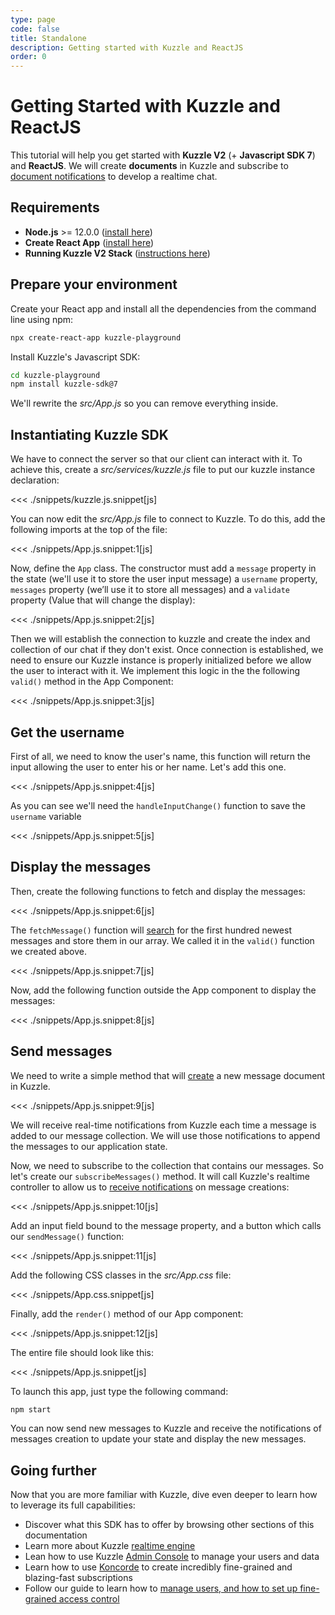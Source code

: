 ```yaml
---
type: page
code: false
title: Standalone
description: Getting started with Kuzzle and ReactJS
order: 0
---
```


# Getting Started with Kuzzle and ReactJS

This tutorial will help you get started with **Kuzzle V2** (+ **Javascript SDK 7**) and **ReactJS**. We will create **documents** in Kuzzle and subscribe to
[document notifications](/sdk/js/7/essentials/realtime-notifications#document-messages) to develop a realtime chat.

## Requirements

- **Node.js** >= 12.0.0 ([install here](https://nodejs.org/en/download/))
- **Create React App** ([install here](https://github.com/facebook/create-react-app))
- **Running Kuzzle V2 Stack** ([instructions here](/core/2/guides/getting-started/run-kuzzle))

## Prepare your environment

Create your React app and install all the dependencies from the command line using npm:
```bash
npx create-react-app kuzzle-playground
```
Install Kuzzle's Javascript SDK: 
```bash
cd kuzzle-playground
npm install kuzzle-sdk@7
```

We'll rewrite the *src/App.js* so you can remove everything inside.

## Instantiating Kuzzle SDK

We have to connect the server so that our client can interact with it.
To achieve this, create a *src/services/kuzzle.js* file to put our kuzzle instance declaration:

<<< ./snippets/kuzzle.js.snippet[js]

You can now edit the *src/App.js* file to connect to Kuzzle. To do this, add the following imports at the top of the file:

<<< ./snippets/App.js.snippet:1[js]

Now, define the `App` class. The constructor must add a `message` property in the state (we'll use it to store the user input message) a `username` property, `messages` property (we’ll use it to store all messages) and a `validate` property (Value that will change the display):

<<< ./snippets/App.js.snippet:2[js]

Then we will establish the connection to kuzzle and create the index and collection of our chat if they don't exist. Once connection is established, we need to ensure our Kuzzle instance is properly initialized before we allow the user to interact with it. We implement this logic in the the following `valid()` method in the App Component:

<<< ./snippets/App.js.snippet:3[js]

## Get the username

First of all, we need to know the user's name, this function will return the input allowing the user to enter his or her name. Let's add this one.

<<< ./snippets/App.js.snippet:4[js]

As you can see we'll need the `handleInputChange()` function to save the `username` variable

<<< ./snippets/App.js.snippet:5[js]

## Display the messages

Then, create the following functions to fetch and display the messages:

<<< ./snippets/App.js.snippet:6[js]

The `fetchMessage()` function will [search](/sdk/js/7/controllers/document/search) for the first hundred newest messages and store them in our array. We called it in the `valid()` function we created above.

<<< ./snippets/App.js.snippet:7[js]

Now, add the following function outside the App component to display the messages:

<<< ./snippets/App.js.snippet:8[js]

## Send messages

We need to write a simple method that will [create](/sdk/js/7/controllers/document/create) a new message document in Kuzzle.

<<< ./snippets/App.js.snippet:9[js]

We will receive real-time notifications from Kuzzle each time a message is added to our message collection.
We will use those notifications to append the messages to our application state.

Now, we need to subscribe to the collection that contains our messages. So let's create our `subscribeMessages()` method. It will call Kuzzle's realtime controller to allow us to [receive notifications](/sdk/js/7/controllers/realtime/subscribe) on message creations:

<<< ./snippets/App.js.snippet:10[js]

Add an input field bound to the message property, and a button which calls our `sendMessage()` function:

<<< ./snippets/App.js.snippet:11[js]

Add the following CSS classes in the *src/App.css* file:

<<< ./snippets/App.css.snippet[js]

Finally, add the `render()` method of our App component:

<<< ./snippets/App.js.snippet:12[js]

The entire file should look like this:

<<< ./snippets/App.js.snippet[js]

To launch this app, just type the following command:

```bash
npm start
```

You can now send new messages to Kuzzle and receive the notifications of messages creation to update your state and display the new messages.

## Going further

Now that you are more familiar with Kuzzle, dive even deeper to learn how to leverage its full capabilities:

- Discover what this SDK has to offer by browsing other sections of this documentation
- Learn more about Kuzzle [realtime engine](/core/2/guides/main-concepts/realtime-engine)
- Lean how to use Kuzzle [Admin Console](http://next-console.kuzzle.io) to manage your users and data
- Learn how to use [Koncorde](/core/2/api/koncorde-filters-syntax) to create incredibly fine-grained and blazing-fast subscriptions
- Follow our guide to learn how to [manage users, and how to set up fine-grained access control](/core/2/guides/main-concepts/permissions)
